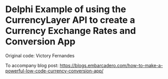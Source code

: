 # Delphi Example of using the CurrencyLayer API to create a Currency Exchange Rates and Conversion App

Original code: Victory Fernandes

To accompany blog post: https://blogs.embarcadero.com/how-to-make-a-powerful-low-code-currency-conversion-app/


